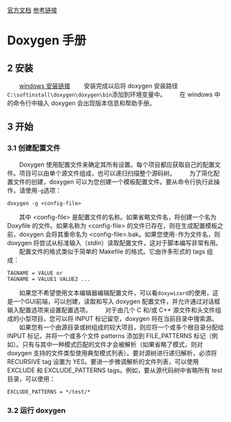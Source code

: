 [官方文档](https://www.doxygen.nl/manual/index.html)
[参考链接](https://zhuanlan.zhihu.com/p/122523174)















# Doxygen 手册
## 2 安装
&emsp;&emsp;[windows 安装链接](https://www.doxygen.nl/files/doxygen-1.9.4-setup.exe)
&emsp;&emsp;安装完成以后将 doxygen 安装路径`C:\softinstall\doxygen\doxygen\bin`添加到环境变量中。
&emsp;&emsp;在 windows 中的命令行中输入 doxygen 会出现版本信息和帮助手册。

## 3 开始
### 3.1 创建配置文件
&emsp;&emsp;Doxygen 使用配置文件来确定其所有设置。每个项目都应获取自己的配置文件。项目可以由单个源文件组成，也可以递归扫描整个源码树。
&emsp;&emsp;为了简化配置文件的创建，doxygen 可以为您创建一个模板配置文件。要从命令行执行此操作，请使用`-g`选项：
```shell
doxygen -g <config-file>
```
&emsp;&emsp;其中 \<config-file> 是配置文件的名称。如果省略文件名，将创建一个名为 Doxyfile 的文件。如果名称为 \<config-file> 的文件已存在，则在生成配置模板之前，doxygen 会将其重命名为 \<config-file>.bak。如果您使用`-`作为文件名，则 doxygen 将尝试从标准输入（stdin）读取配置文件，这对于脚本编写非常有用。
&emsp;&emsp;配置文件的格式类似于简单的 Makefile 的格式。它由许多形式的 tags 组成：
```shell
TAGNAME = VALUE or
TAGNAME = VALUE1 VALUE2 ...
```
&emsp;&emsp;如果您不希望使用文本编辑器编辑配置文件，可以看`doxywizard`的使用，这是一个GUI前端，可以创建，读取和写入 doxygen 配置文件，并允许通过对话框输入配置选项来设置配置选项。
&emsp;&emsp;对于由几个 C 和/或 C++ 源文件和头文件组成的小型项目，您可以将 INPUT 标记留空，doxygen 将在当前目录中搜索源。
&emsp;&emsp;如果您有一个由源目录或树组成的较大项目，则应将一个或多个根目录分配给 INPUT 标记，并将一个或多个文件 patterns 添加到 FILE_PATTERNS 标记（例如）。只有与其中一种模式匹配的文件才会被解析（如果省略了模式，则对 doxygen 支持的文件类型使用典型模式列表）。要对源树进行递归解析，必须将 RECURSIVE tag 设置为 YES。要进一步微调解析的文件列表，可以使用 EXCLUDE 和 EXCLUDE_PATTERNS tags。例如，要从源代码树中省略所有 test 目录，可以使用：
```shell
EXCLUDE_PATTERNS = */test/*
```

### 3.2 运行 doxygen 






















